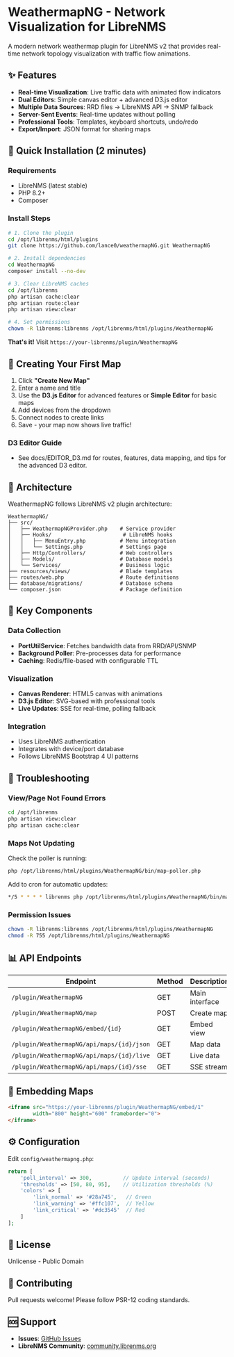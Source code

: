 # WeathermapNG - Network Visualization for LibreNMS

A modern network weathermap plugin for LibreNMS v2 that provides real-time network topology visualization with traffic flow animations.

## ✨ Features

- **Real-time Visualization**: Live traffic data with animated flow indicators
- **Dual Editors**: Simple canvas editor + advanced D3.js editor
- **Multiple Data Sources**: RRD files → LibreNMS API → SNMP fallback
- **Server-Sent Events**: Real-time updates without polling
- **Professional Tools**: Templates, keyboard shortcuts, undo/redo
- **Export/Import**: JSON format for sharing maps

## 🚀 Quick Installation (2 minutes)

### Requirements
- LibreNMS (latest stable)
- PHP 8.2+
- Composer

### Install Steps

```bash
# 1. Clone the plugin
cd /opt/librenms/html/plugins
git clone https://github.com/lance0/weathermapNG.git WeathermapNG

# 2. Install dependencies
cd WeathermapNG
composer install --no-dev

# 3. Clear LibreNMS caches
cd /opt/librenms
php artisan cache:clear
php artisan route:clear
php artisan view:clear

# 4. Set permissions
chown -R librenms:librenms /opt/librenms/html/plugins/WeathermapNG
```

**That's it!** Visit `https://your-librenms/plugin/WeathermapNG`

## 📝 Creating Your First Map

1. Click **"Create New Map"**
2. Enter a name and title
3. Use the **D3.js Editor** for advanced features or **Simple Editor** for basic maps
4. Add devices from the dropdown
5. Connect nodes to create links
6. Save - your map now shows live traffic!

### D3 Editor Guide
- See docs/EDITOR_D3.md for routes, features, data mapping, and tips for the advanced D3 editor.

## 🔧 Architecture

WeathermapNG follows LibreNMS v2 plugin architecture:

```
WeathermapNG/
├── src/
│   ├── WeathermapNGProvider.php    # Service provider
│   ├── Hooks/                       # LibreNMS hooks
│   │   ├── MenuEntry.php           # Menu integration
│   │   └── Settings.php            # Settings page
│   ├── Http/Controllers/           # Web controllers
│   ├── Models/                     # Database models
│   └── Services/                   # Business logic
├── resources/views/                # Blade templates
├── routes/web.php                  # Route definitions
├── database/migrations/            # Database schema
└── composer.json                   # Package definition
```

## 🎯 Key Components

### Data Collection
- **PortUtilService**: Fetches bandwidth data from RRD/API/SNMP
- **Background Poller**: Pre-processes data for performance
- **Caching**: Redis/file-based with configurable TTL

### Visualization
- **Canvas Renderer**: HTML5 canvas with animations
- **D3.js Editor**: SVG-based with professional tools
- **Live Updates**: SSE for real-time, polling fallback

### Integration
- Uses LibreNMS authentication
- Integrates with device/port database
- Follows LibreNMS Bootstrap 4 UI patterns

## 🐛 Troubleshooting

### View/Page Not Found Errors
```bash
cd /opt/librenms
php artisan view:clear
php artisan cache:clear
```

### Maps Not Updating
Check the poller is running:
```bash
php /opt/librenms/html/plugins/WeathermapNG/bin/map-poller.php
```

Add to cron for automatic updates:
```bash
*/5 * * * * librenms php /opt/librenms/html/plugins/WeathermapNG/bin/map-poller.php
```

### Permission Issues
```bash
chown -R librenms:librenms /opt/librenms/html/plugins/WeathermapNG
chmod -R 755 /opt/librenms/html/plugins/WeathermapNG
```

## 📊 API Endpoints

| Endpoint | Method | Description |
|----------|---------|------------|
| `/plugin/WeathermapNG` | GET | Main interface |
| `/plugin/WeathermapNG/map` | POST | Create map |
| `/plugin/WeathermapNG/embed/{id}` | GET | Embed view |
| `/plugin/WeathermapNG/api/maps/{id}/json` | GET | Map data |
| `/plugin/WeathermapNG/api/maps/{id}/live` | GET | Live data |
| `/plugin/WeathermapNG/api/maps/{id}/sse` | GET | SSE stream |

## 🔌 Embedding Maps

```html
<iframe src="https://your-librenms/plugin/WeathermapNG/embed/1" 
        width="800" height="600" frameborder="0">
</iframe>
```

## ⚙️ Configuration

Edit `config/weathermapng.php`:

```php
return [
    'poll_interval' => 300,          // Update interval (seconds)
    'thresholds' => [50, 80, 95],    // Utilization thresholds (%)
    'colors' => [
        'link_normal' => '#28a745',   // Green
        'link_warning' => '#ffc107',  // Yellow  
        'link_critical' => '#dc3545'  // Red
    ]
];
```

## 📝 License

Unlicense - Public Domain

## 🤝 Contributing

Pull requests welcome! Please follow PSR-12 coding standards.

## 🆘 Support

- **Issues**: [GitHub Issues](https://github.com/lance0/weathermapNG/issues)
- **LibreNMS Community**: [community.librenms.org](https://community.librenms.org)
